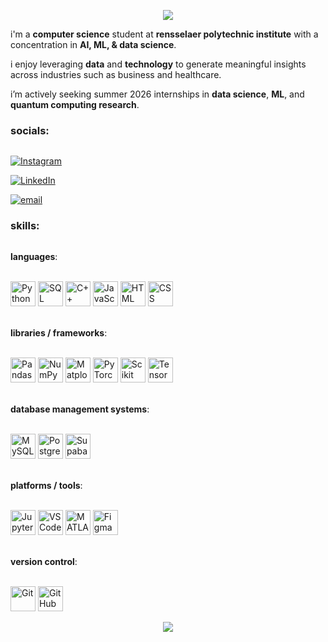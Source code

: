 <p align="center">
  <img src="https://capsule-render.vercel.app/api?type=waving&color=gradient&text=hello!&height=100&section=header"/>
</p>


i'm a **computer science** student at **rensselaer polytechnic institute** with a concentration in **AI, ML, & data science**. 

i enjoy leveraging **data** and **technology** to generate meaningful insights across industries such as business and healthcare. 

i’m actively seeking summer 2026 internships in **data science**, **ML**, and **quantum computing research**.  

### socials:

<hr style="border: 0; height: 0.05px; background: #444;">

[![Instagram](https://img.shields.io/badge/Instagram-%23E4405F.svg?style=for-the-badge&logo=Instagram&logoColor=white)](https://instagram.com/https://www.instagram.com/pranujm_) 

[![LinkedIn](https://img.shields.io/badge/LinkedIn-%230077B5.svg?style=for-the-badge&logo=linkedin&logoColor=white)](https://linkedin.com/in/https://www.linkedin.com/in/pranujm) 

[![email](https://img.shields.io/badge/Email-D14836?style=for-the-badge&logo=gmail&logoColor=white)](mailto:pmandavia24@gmail.com) 

### skills:

<hr style="border: 0; height: 0.025px; background: #444;">

**languages**:

<span>
    <br>
      <img src="https://cdn.jsdelivr.net/gh/devicons/devicon/icons/python/python-original.svg" height='40px' title="Python">
      <img src="https://cdn.jsdelivr.net/gh/devicons/devicon/icons/azuresqldatabase/azuresqldatabase-original.svg" height='40px' title="SQL">
      <img src="https://cdn.jsdelivr.net/gh/devicons/devicon/icons/cplusplus/cplusplus-original.svg" height='40px' title="C++">
      <img src="https://cdn.jsdelivr.net/gh/devicons/devicon/icons/javascript/javascript-original.svg" height='40px' title="JavaScript">
      <img src="https://cdn.jsdelivr.net/gh/devicons/devicon/icons/html5/html5-original.svg" height='40x' title="HTML">
      <img src="https://cdn.jsdelivr.net/gh/devicons/devicon/icons/css3/css3-original.svg" height='40px' title="CSS">
    </br>
</span>

<br> **libraries / frameworks**: </br> 

<span>
    <br>
      <img src="https://cdn.jsdelivr.net/gh/devicons/devicon/icons/pandas/pandas-original.svg" height='40px' title="Pandas">
      <img src="https://cdn.jsdelivr.net/gh/devicons/devicon/icons/numpy/numpy-original.svg" height='40px' title="NumPy">
      <img src="https://cdn.jsdelivr.net/gh/devicons/devicon/icons/matplotlib/matplotlib-original.svg" height='40px' title="Matplotlib">
      <img src="https://cdn.jsdelivr.net/gh/devicons/devicon/icons/pytorch/pytorch-original.svg" height='40px' title="PyTorch">
      <img src="https://cdn.jsdelivr.net/gh/devicons/devicon/icons/scikitlearn/scikitlearn-original.svg" height='40px' title="Scikit Learn">
      <img src="https://cdn.jsdelivr.net/gh/devicons/devicon/icons/tensorflow/tensorflow-original.svg" height='40px' title="TensorFlow">
    </br>
</span>

<br> **database management systems**: </br>

<span>
    <br>
      <img src="https://cdn.jsdelivr.net/gh/devicons/devicon/icons/mysql/mysql-original.svg" height='40px' title="MySQL">
      <img src="https://cdn.jsdelivr.net/gh/devicons/devicon/icons/postgresql/postgresql-original.svg" height='40px' title="PostgreSQL">
      <img src="https://cdn.jsdelivr.net/gh/devicons/devicon/icons/supabase/supabase-original.svg" height='40px' title="Supabase">
    </br>
</span>

<br> **platforms / tools**: </br>

<span>
    <br>
      <img src="https://cdn.jsdelivr.net/gh/devicons/devicon/icons/jupyter/jupyter-original.svg" height='40px' title="Jupyter Notebook">
      <img src="https://cdn.jsdelivr.net/gh/devicons/devicon/icons/vscode/vscode-original.svg" height='40px' title="VS Code">
      <img src="https://cdn.jsdelivr.net/gh/devicons/devicon/icons/matlab/matlab-original.svg" height='40px' title="MATLAB">
      <img src="https://cdn.jsdelivr.net/gh/devicons/devicon/icons/figma/figma-original.svg" height='40px' title="Figma">
    </br>
</span>

<br> **version control**: </br>

<span>
    <br>
      <img src="https://cdn.jsdelivr.net/gh/devicons/devicon/icons/git/git-original.svg" height='40px' title="Git">
      <img src="https://cdn.jsdelivr.net/gh/devicons/devicon/icons/github/github-original.svg" height='40px' title='GitHub'>
    </br>
</span>


<p align="center">
  <img src="https://capsule-render.vercel.app/api?type=waving&color=gradient&height=100&section=footer"/>
</p>

